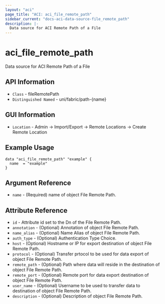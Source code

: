 ```yaml
---
layout: "aci"
page_title: "ACI: aci_file_remote_path"
sidebar_current: "docs-aci-data-source-file_remote_path"
description: |-
  Data source for ACI Remote Path of a File
---
```


# aci_file_remote_path #
Data source for ACI Remote Path of a File

## API Information ##
* `Class` - fileRemotePath
* `Distinguished Named` - uni/fabric/path-{name}

## GUI Information ##
* `Location` - Admin -> Import/Export -> Remote Locations -> Create Remote Location

## Example Usage ##

```hcl
data "aci_file_remote_path" "example" {
  name  = "example"
}
```

## Argument Reference ##
* `name` - (Required) name of object File Remote Path.

## Attribute Reference ##
* `id` - Attribute id set to the Dn of the File Remote Path.
* `annotation` - (Optional) Annotation of object File Remote Path.
* `name_alias` - (Optional) Name Alias of object File Remote Path.
* `auth_type` - (Optional) Authentication Type Choice.
* `host` - (Optional) Hostname or IP for export destination of object File Remote Path.
* `protocol` - (Optional) Transfer prtocol to be used for data export of object File Remote Path.
* `remote_path` - (Optional) Path where data will reside in the destination of object File Remote Path.
* `remote_port` - (Optional) Remote port for data export destination of object File Remote Path.
* `user_name` - (Optional) Username to be used to transfer data to destination of object File Remote Path.
* `description` - (Optional) Description of object File Remote Path.

